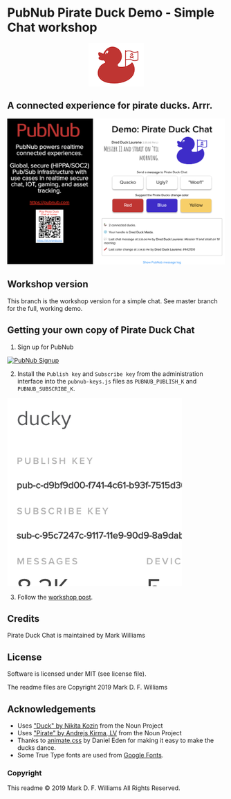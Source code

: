 PubNub Pirate Duck Demo - Simple Chat workshop
============

<p align="center">
<img src="readme_images/red_duck.png" width=128 height=100>
<h2>A connected experience for pirate ducks. Arrr. </h2>
<img src="readme_images/pirate_duck_screen_shot.png">
</p>

## Workshop version
This branch is the workshop version for a simple chat. See master branch for the full, working demo.

## Getting your own copy of Pirate Duck Chat
1. Sign up for PubNub
<a href="https://dashboard.pubnub.com/signup?devrel_gh=pirate-duck-demo">
    <img alt="PubNub Signup" src="https://i.imgur.com/og5DDjf.png" width=260 height=97/>
</a>

2. Install the `Publish key` and `Subscribe key` from the administration interface into the `pubnub-keys.js` files as `PUBNUB_PUBLISH_K` and `PUBNUB_SUBSCRIBE_K`.
<img src="readme_images/publish_and_subscribe_keys.png">

3. Follow the [workshop post](https://github.com/mdfw/PubNubDucks/blob/workshop-basic-chat/README-WORKSHOP.md).

## Credits
Pirate Duck Chat is maintained by Mark Williams

## License
Software is licensed under MIT (see license file).

The readme files are Copyright 2019 Mark D. F. Williams

## Acknowledgements
* Uses ["Duck" by Nikita Kozin](https://thenounproject.com/icon/945625/) from the Noun Project 
* Uses ["Pirate" by Andrejs Kirma, LV](https://thenounproject.com/icon/1263137/) from the Noun Project
* Thanks to [animate.css](https://github.com/daneden/animate.css) by Daniel Eden for making it easy to make the ducks dance.
* Some True Type fonts are used from [Google Fonts](https://fonts.google.com).

### Copyright
This readme © 2019 Mark D. F. Williams All Rights Reserved.